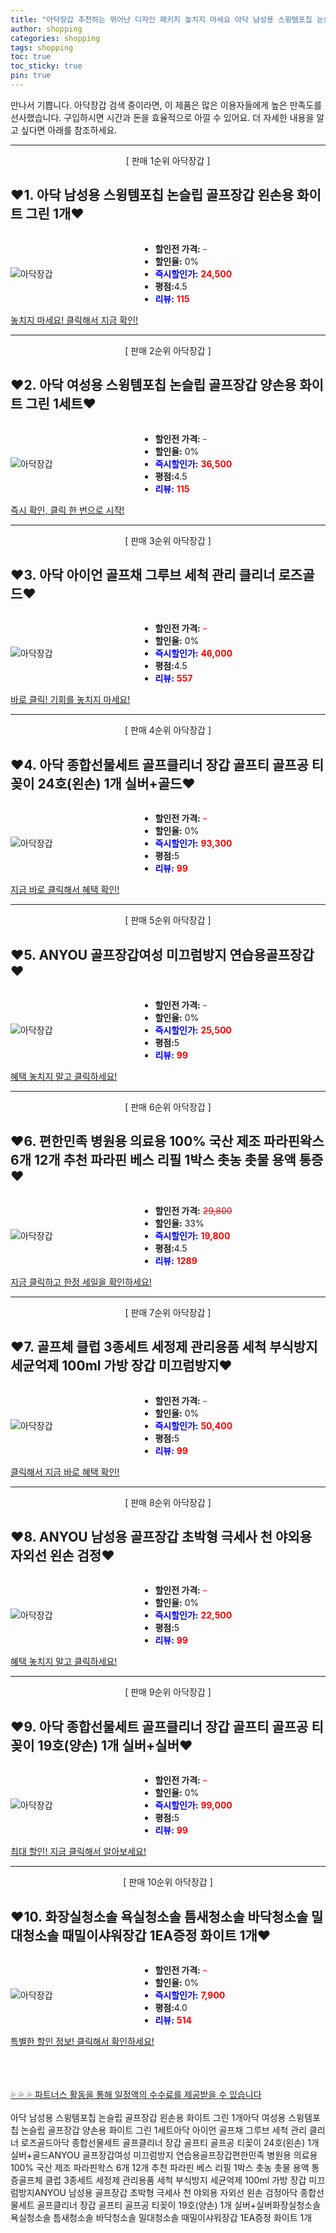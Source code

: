 ```yaml
---
title: "아닥장갑 추천하는 뛰어난 디자인 패키지 놓치지 마세요 아닥 남성용 스윙템포칩 논슬립 골프장갑"
author: shopping
categories: shopping
tags: shopping
toc: true
toc_sticky: true
pin: true
---
```

만나서 기쁩니다. 아닥장갑 검색 중이라면, 이 제품은 많은 이용자들에게 높은 만족도를 선사했습니다. 구입하시면 시간과 돈을 효율적으로 아낄 수 있어요. 더 자세한 내용을 알고 싶다면 아래를 참조하세요.

---
<p class="toplist" style="margin: 0 auto; display: block; width: fit-content;">[ 판매 1순위 아닥장갑 ]</p>

<h2><strong>❤️1. 아닥 남성용 스윙템포칩 논슬립 골프장갑 왼손용 화이트 그린 1개❤️</strong></h2>

<div style="display: flex; align-items: center;">
    <div style="flex: 0.4;">
        <img src="https://thumbnail7.coupangcdn.com/thumbnails/remote/230x230ex/image/retail/images/2024/01/26/17/5/35b9d85e-f363-4a7f-840b-6428cc2793b7.png" alt="아닥장갑" style="max-width: 100%;">
    </div>
    <div style="flex: 0.6; margin-left: 10px;">
        <ul>
            <li><strong>할인전 가격:</strong> <del style="color: red;">-</del></li>
            <li><strong>할인율:</strong> 0%</li>
            <li><span style='color:blue'><strong>즉시할인가:</strong></span> <span style='color:red'><strong>24,500</strong></span></li>
            <li><strong>평점:</strong>4.5</li>
            <li><span style='color:blue'><strong>리뷰:</strong></span> <span style='color:red'><strong>115</strong></span></li>
        </ul>
    </div>
</div>
<div class="center">
    <a href="https://selin100587001.github.io?lptag=AF9450613&subid=githubio&pageKey=7675669584&traceid=V0-153&itemId=20488159286&vendorItemId=88494243272" class="myButton">
        놓치지 마세요! 클릭해서 지금 확인!
    </a>
</div>


---
<p class="toplist" style="margin: 0 auto; display: block; width: fit-content;">[ 판매 2순위 아닥장갑 ]</p>

<h2><strong>❤️2. 아닥 여성용 스윙템포칩 논슬립 골프장갑 양손용 화이트 그린 1세트❤️</strong></h2>

<div style="display: flex; align-items: center;">
    <div style="flex: 0.4;">
        <img src="https://thumbnail6.coupangcdn.com/thumbnails/remote/230x230ex/image/retail/images/2024/01/26/17/8/bdf35286-f401-4570-8cb1-a0383b2694fe.jpg" alt="아닥장갑" style="max-width: 100%;">
    </div>
    <div style="flex: 0.6; margin-left: 10px;">
        <ul>
            <li><strong>할인전 가격:</strong> <del style="color: red;">-</del></li>
            <li><strong>할인율:</strong> 0%</li>
            <li><span style='color:blue'><strong>즉시할인가:</strong></span> <span style='color:red'><strong>36,500</strong></span></li>
            <li><strong>평점:</strong>4.5</li>
            <li><span style='color:blue'><strong>리뷰:</strong></span> <span style='color:red'><strong>115</strong></span></li>
        </ul>
    </div>
</div>
<div class="center">
    <a href="https://selin100587001.github.io?lptag=AF9450613&subid=githubio&pageKey=7675669584&traceid=V0-153&itemId=20488159294&vendorItemId=88494367863" class="myButton">
        즉시 확인, 클릭 한 번으로 시작!
    </a>
</div>


---
<p class="toplist" style="margin: 0 auto; display: block; width: fit-content;">[ 판매 3순위 아닥장갑 ]</p>

<h2><strong>❤️3. 아닥 아이언 골프채 그루브 세척 관리 클리너 로즈골드❤️</strong></h2>

<div style="display: flex; align-items: center;">
    <div style="flex: 0.4;">
        <img src="https://thumbnail10.coupangcdn.com/thumbnails/remote/230x230ex/image/retail/images/2023/02/02/14/4/1d5952bd-f4b6-484f-a902-9b1c8e737dfb.jpg" alt="아닥장갑" style="max-width: 100%;">
    </div>
    <div style="flex: 0.6; margin-left: 10px;">
        <ul>
            <li><strong>할인전 가격:</strong> <del style="color: red;">-</del></li>
            <li><strong>할인율:</strong> 0%</li>
            <li><span style='color:blue'><strong>즉시할인가:</strong></span> <span style='color:red'><strong>46,000</strong></span></li>
            <li><strong>평점:</strong>4.5</li>
            <li><span style='color:blue'><strong>리뷰:</strong></span> <span style='color:red'><strong>557</strong></span></li>
        </ul>
    </div>
</div>
<div class="center">
    <a href="https://selin100587001.github.io?lptag=AF9450613&subid=githubio&pageKey=7107228666&traceid=V0-153&itemId=17756738189&vendorItemId=84921101040" class="myButton">
        바로 클릭! 기회를 놓치지 마세요!
    </a>
</div>


---
<p class="toplist" style="margin: 0 auto; display: block; width: fit-content;">[ 판매 4순위 아닥장갑 ]</p>

<h2><strong>❤️4. 아닥 종합선물세트 골프클리너 장갑 골프티 골프공 티꽂이 24호(왼손) 1개 실버+골드❤️</strong></h2>

<div style="display: flex; align-items: center;">
    <div style="flex: 0.4;">
        <img src="https://thumbnail6.coupangcdn.com/thumbnails/remote/230x230ex/image/vendor_inventory/0854/a196887c6318f1741ad148580c93c687b66675c4435a8c85a82e51ae005b.jpg" alt="아닥장갑" style="max-width: 100%;">
    </div>
    <div style="flex: 0.6; margin-left: 10px;">
        <ul>
            <li><strong>할인전 가격:</strong> <del style="color: red;">-</del></li>
            <li><strong>할인율:</strong> 0%</li>
            <li><span style='color:blue'><strong>즉시할인가:</strong></span> <span style='color:red'><strong>93,300</strong></span></li>
            <li><strong>평점:</strong>5</li>
            <li><span style='color:blue'><strong>리뷰:</strong></span> <span style='color:red'><strong>99</strong></span></li>
        </ul>
    </div>
</div>
<div class="center">
    <a href="https://selin100587001.github.io?lptag=AF9450613&subid=githubio&pageKey=8208862795&traceid=V0-153&itemId=23555676099&vendorItemId=90581728849" class="myButton">
        지금 바로 클릭해서 혜택 확인!
    </a>
</div>


---
<p class="toplist" style="margin: 0 auto; display: block; width: fit-content;">[ 판매 5순위 아닥장갑 ]</p>

<h2><strong>❤️5. ANYOU 골프장갑여성 미끄럼방지 연습용골프장갑❤️</strong></h2>

<div style="display: flex; align-items: center;">
    <div style="flex: 0.4;">
        <img src="https://thumbnail6.coupangcdn.com/thumbnails/remote/230x230ex/image/vendor_inventory/d156/c3b652078af819bb4ddcbc6999479536c311931d7b1de0f0695cf2f239ed.jpg" alt="아닥장갑" style="max-width: 100%;">
    </div>
    <div style="flex: 0.6; margin-left: 10px;">
        <ul>
            <li><strong>할인전 가격:</strong> <del style="color: red;">-</del></li>
            <li><strong>할인율:</strong> 0%</li>
            <li><span style='color:blue'><strong>즉시할인가:</strong></span> <span style='color:red'><strong>25,500</strong></span></li>
            <li><strong>평점:</strong>5</li>
            <li><span style='color:blue'><strong>리뷰:</strong></span> <span style='color:red'><strong>99</strong></span></li>
        </ul>
    </div>
</div>
<div class="center">
    <a href="https://selin100587001.github.io?lptag=AF9450613&subid=githubio&pageKey=7928160153&traceid=V0-153&itemId=21800359420&vendorItemId=88848942785" class="myButton">
        혜택 놓치지 말고 클릭하세요!
    </a>
</div>


---
<p class="toplist" style="margin: 0 auto; display: block; width: fit-content;">[ 판매 6순위 아닥장갑 ]</p>

<h2><strong>❤️6. 편한민족 병원용 의료용 100% 국산 제조 파라핀왁스 6개 12개 추천 파라핀 베스 리필 1박스 촛농 촛물 용액 통증❤️</strong></h2>

<div style="display: flex; align-items: center;">
    <div style="flex: 0.4;">
        <img src="https://thumbnail10.coupangcdn.com/thumbnails/remote/230x230ex/image/vendor_inventory/e1e5/cd86b282989824368a643d4604fb0732bc2915e3740655937f2375b8a57f.png" alt="아닥장갑" style="max-width: 100%;">
    </div>
    <div style="flex: 0.6; margin-left: 10px;">
        <ul>
            <li><strong>할인전 가격:</strong> <del style="color: red;">29,800</del></li>
            <li><strong>할인율:</strong> 33%</li>
            <li><span style='color:blue'><strong>즉시할인가:</strong></span> <span style='color:red'><strong>19,800</strong></span></li>
            <li><strong>평점:</strong>4.5</li>
            <li><span style='color:blue'><strong>리뷰:</strong></span> <span style='color:red'><strong>1289</strong></span></li>
        </ul>
    </div>
</div>
<div class="center">
    <a href="https://selin100587001.github.io?lptag=AF9450613&subid=githubio&pageKey=7181998918&traceid=V0-153&itemId=18115146059&vendorItemId=79585625375" class="myButton">
        지금 클릭하고 한정 세일을 확인하세요!
    </a>
</div>


---
<p class="toplist" style="margin: 0 auto; display: block; width: fit-content;">[ 판매 7순위 아닥장갑 ]</p>

<h2><strong>❤️7. 골프체 클럽 3종세트 세정제 관리용품 세척 부식방지 세균억제 100ml 가방 장갑 미끄럼방지❤️</strong></h2>

<div style="display: flex; align-items: center;">
    <div style="flex: 0.4;">
        <img src="https://thumbnail7.coupangcdn.com/thumbnails/remote/230x230ex/image/vendor_inventory/882b/b5e24f8254ffabb4998266119e28ca2bdeada6882749f2df13fd298889ee.jpg" alt="아닥장갑" style="max-width: 100%;">
    </div>
    <div style="flex: 0.6; margin-left: 10px;">
        <ul>
            <li><strong>할인전 가격:</strong> <del style="color: red;">-</del></li>
            <li><strong>할인율:</strong> 0%</li>
            <li><span style='color:blue'><strong>즉시할인가:</strong></span> <span style='color:red'><strong>50,400</strong></span></li>
            <li><strong>평점:</strong>5</li>
            <li><span style='color:blue'><strong>리뷰:</strong></span> <span style='color:red'><strong>99</strong></span></li>
        </ul>
    </div>
</div>
<div class="center">
    <a href="https://selin100587001.github.io?lptag=AF9450613&subid=githubio&pageKey=6989248067&traceid=V0-153&itemId=17100627543&vendorItemId=84274443680" class="myButton">
        클릭해서 지금 바로 혜택 확인!
    </a>
</div>


---
<p class="toplist" style="margin: 0 auto; display: block; width: fit-content;">[ 판매 8순위 아닥장갑 ]</p>

<h2><strong>❤️8. ANYOU 남성용 골프장갑 초박형 극세사 천 야외용 자외선 왼손 검정❤️</strong></h2>

<div style="display: flex; align-items: center;">
    <div style="flex: 0.4;">
        <img src="https://thumbnail6.coupangcdn.com/thumbnails/remote/230x230ex/image/vendor_inventory/f27b/5928cb1373fa1e54b656fa7eee6a5aa713b76d1d8f10ac6f81ea34c0d311.jpg" alt="아닥장갑" style="max-width: 100%;">
    </div>
    <div style="flex: 0.6; margin-left: 10px;">
        <ul>
            <li><strong>할인전 가격:</strong> <del style="color: red;">-</del></li>
            <li><strong>할인율:</strong> 0%</li>
            <li><span style='color:blue'><strong>즉시할인가:</strong></span> <span style='color:red'><strong>22,500</strong></span></li>
            <li><strong>평점:</strong>5</li>
            <li><span style='color:blue'><strong>리뷰:</strong></span> <span style='color:red'><strong>99</strong></span></li>
        </ul>
    </div>
</div>
<div class="center">
    <a href="https://selin100587001.github.io?lptag=AF9450613&subid=githubio&pageKey=7928115468&traceid=V0-153&itemId=21800173200&vendorItemId=90142702528" class="myButton">
        혜택 놓치지 말고 클릭하세요!
    </a>
</div>


---
<p class="toplist" style="margin: 0 auto; display: block; width: fit-content;">[ 판매 9순위 아닥장갑 ]</p>

<h2><strong>❤️9. 아닥 종합선물세트 골프클리너 장갑 골프티 골프공 티꽂이 19호(양손) 1개 실버+실버❤️</strong></h2>

<div style="display: flex; align-items: center;">
    <div style="flex: 0.4;">
        <img src="https://thumbnail6.coupangcdn.com/thumbnails/remote/230x230ex/image/vendor_inventory/0854/a196887c6318f1741ad148580c93c687b66675c4435a8c85a82e51ae005b.jpg" alt="아닥장갑" style="max-width: 100%;">
    </div>
    <div style="flex: 0.6; margin-left: 10px;">
        <ul>
            <li><strong>할인전 가격:</strong> <del style="color: red;">-</del></li>
            <li><strong>할인율:</strong> 0%</li>
            <li><span style='color:blue'><strong>즉시할인가:</strong></span> <span style='color:red'><strong>99,000</strong></span></li>
            <li><strong>평점:</strong>5</li>
            <li><span style='color:blue'><strong>리뷰:</strong></span> <span style='color:red'><strong>99</strong></span></li>
        </ul>
    </div>
</div>
<div class="center">
    <a href="https://selin100587001.github.io?lptag=AF9450613&subid=githubio&pageKey=8208862795&traceid=V0-153&itemId=23555676088&vendorItemId=90581728829" class="myButton">
        최대 할인! 지금 클릭해서 알아보세요!
    </a>
</div>


---
<p class="toplist" style="margin: 0 auto; display: block; width: fit-content;">[ 판매 10순위 아닥장갑 ]</p>

<h2><strong>❤️10. 화장실청소솔 욕실청소솔 틈새청소솔 바닥청소솔 밀대청소솔 때밀이샤워장갑 1EA증정 화이트 1개❤️</strong></h2>

<div style="display: flex; align-items: center;">
    <div style="flex: 0.4;">
        <img src="https://thumbnail9.coupangcdn.com/thumbnails/remote/230x230ex/image/vendor_inventory/4a50/489961bdfaec2d1846b3590f0a7ad8c593c44236c2d68681031cd2dbd576.jpg" alt="아닥장갑" style="max-width: 100%;">
    </div>
    <div style="flex: 0.6; margin-left: 10px;">
        <ul>
            <li><strong>할인전 가격:</strong> <del style="color: red;">-</del></li>
            <li><strong>할인율:</strong> 0%</li>
            <li><span style='color:blue'><strong>즉시할인가:</strong></span> <span style='color:red'><strong>7,900</strong></span></li>
            <li><strong>평점:</strong>4.0</li>
            <li><span style='color:blue'><strong>리뷰:</strong></span> <span style='color:red'><strong>514</strong></span></li>
        </ul>
    </div>
</div>
<div class="center">
    <a href="https://selin100587001.github.io?lptag=AF9450613&subid=githubio&pageKey=7536099060&traceid=V0-153&itemId=19799550636&vendorItemId=89852698647" class="myButton">
        특별한 할인 정보! 클릭해서 확인하세요!
    </a>
</div>

<br><br><br>[💦 💦 💦 파트너스 활동을 통해 일정액의 수수료를 제공받을 수 있습니다](https://link.coupang.com/a/bcpT2c)<br><br>아닥 남성용 스윙템포칩 논슬립 골프장갑 왼손용 화이트 그린 1개아닥 여성용 스윙템포칩 논슬립 골프장갑 양손용 화이트 그린 1세트아닥 아이언 골프채 그루브 세척 관리 클리너 로즈골드아닥 종합선물세트 골프클리너 장갑 골프티 골프공 티꽂이 24호(왼손) 1개 실버+골드ANYOU 골프장갑여성 미끄럼방지 연습용골프장갑편한민족 병원용 의료용 100% 국산 제조 파라핀왁스 6개 12개 추천 파라핀 베스 리필 1박스 촛농 촛물 용액 통증골프체 클럽 3종세트 세정제 관리용품 세척 부식방지 세균억제 100ml 가방 장갑 미끄럼방지ANYOU 남성용 골프장갑 초박형 극세사 천 야외용 자외선 왼손 검정아닥 종합선물세트 골프클리너 장갑 골프티 골프공 티꽂이 19호(양손) 1개 실버+실버화장실청소솔 욕실청소솔 틈새청소솔 바닥청소솔 밀대청소솔 때밀이샤워장갑 1EA증정 화이트 1개